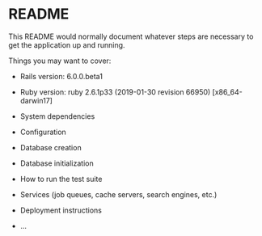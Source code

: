 # README

This README would normally document whatever steps are necessary to get the
application up and running.

Things you may want to cover:

* Rails version: 6.0.0.beta1

* Ruby version: ruby 2.6.1p33 (2019-01-30 revision 66950) [x86_64-darwin17]

* System dependencies

* Configuration

* Database creation

* Database initialization

* How to run the test suite

* Services (job queues, cache servers, search engines, etc.)

* Deployment instructions

* ...
